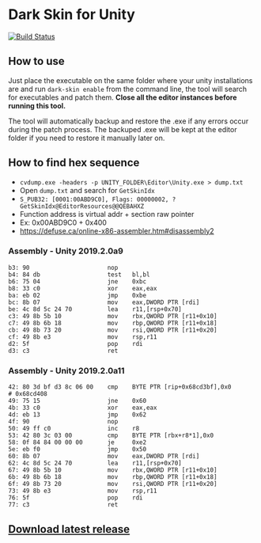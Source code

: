 # Dark Skin for Unity

[![Build Status](https://travis-ci.com/mukaschultze/unity-dark-skin.svg?token=sVCq9xxrRGD5JaaAq2cW&branch=master)](https://travis-ci.com/mukaschultze/unity-dark-skin)

## How to use

Just place the executable on the same folder where your unity installations are and run `dark-skin enable` from the command line, the tool will search for executables and patch them. **Close all the editor instances before running this tool.**

The tool will automatically backup and restore the .exe if any errors occur during the patch process. The backuped .exe will be kept at the editor folder if you need to restore it manually later on.

## How to find hex sequence

- `cvdump.exe -headers -p UNITY_FOLDER\Editor\Unity.exe > dump.txt`
- Open `dump.txt` and search for `GetSkinIdx`
- `S_PUB32: [0001:00ABD9C0], Flags: 00000002, ?GetSkinIdx@EditorResources@@QEBAHXZ`
- Function address is virtual addr + section raw pointer
- Ex: 0x00ABD9C0 + 0x400
- https://defuse.ca/online-x86-assembler.htm#disassembly2

### Assembly - Unity 2019.2.0a9

```assembly
b3: 90                      nop
b4: 84 db                   test   bl,bl
b6: 75 04                   jne    0xbc
b8: 33 c0                   xor    eax,eax
ba: eb 02                   jmp    0xbe
bc: 8b 07                   mov    eax,DWORD PTR [rdi]
be: 4c 8d 5c 24 70          lea    r11,[rsp+0x70]
c3: 49 8b 5b 10             mov    rbx,QWORD PTR [r11+0x10]
c7: 49 8b 6b 18             mov    rbp,QWORD PTR [r11+0x18]
cb: 49 8b 73 20             mov    rsi,QWORD PTR [r11+0x20]
cf: 49 8b e3                mov    rsp,r11
d2: 5f                      pop    rdi
d3: c3                      ret
```

### Assembly - Unity 2019.2.0a11

```assembly
42: 80 3d bf d3 8c 06 00    cmp    BYTE PTR [rip+0x68cd3bf],0x0        # 0x68cd408
49: 75 15                   jne    0x60
4b: 33 c0                   xor    eax,eax
4d: eb 13                   jmp    0x62
4f: 90                      nop
50: 49 ff c0                inc    r8
53: 42 80 3c 03 00          cmp    BYTE PTR [rbx+r8*1],0x0
58: 0f 84 84 00 00 00       je     0xe2
5e: eb f0                   jmp    0x50
60: 8b 07                   mov    eax,DWORD PTR [rdi]
62: 4c 8d 5c 24 70          lea    r11,[rsp+0x70]
67: 49 8b 5b 10             mov    rbx,QWORD PTR [r11+0x10]
6b: 49 8b 6b 18             mov    rbp,QWORD PTR [r11+0x18]
6f: 49 8b 73 20             mov    rsi,QWORD PTR [r11+0x20]
73: 49 8b e3                mov    rsp,r11
76: 5f                      pop    rdi
77: c3                      ret
```

## [Download latest release](https://github.com/mukaschultze/unity-dark-skin/releases/latest)